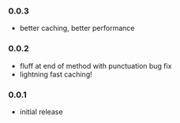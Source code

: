 ### 0.0.3

* better caching, better performance

### 0.0.2

* fluff at end of method with punctuation bug fix
* lightning fast caching!

### 0.0.1

* initial release